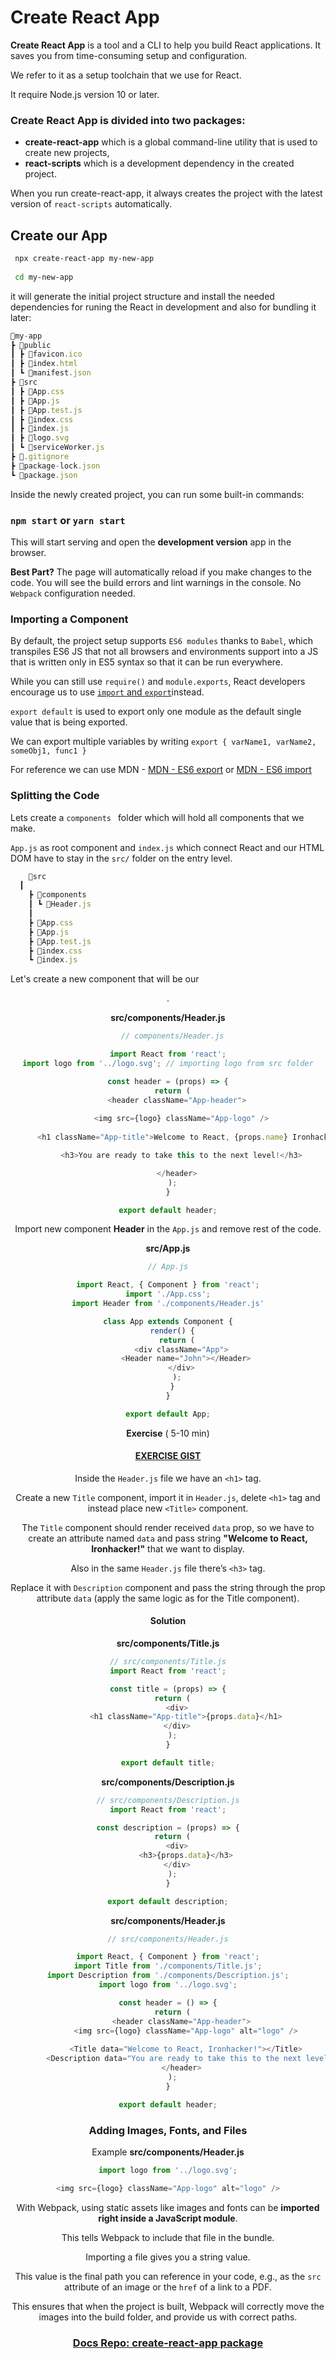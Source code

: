 # Create React App





**Create React App** is a tool and a CLI to help you build React applications. It saves you from time-consuming setup and configuration.

We refer to it as a setup toolchain that we use for React.

It require Node.js version 10 or later.





### Create React App is divided into two packages:

- **create-react-app** which is a global command-line utility that is used to create new projects,
- **react-scripts** which is a development dependency in the created project.





When you run create-react-app, it always creates the project with the latest version of `react-scripts` automatically.





## Create our App



```bash
 npx create-react-app my-new-app
 
 cd my-new-app
```





it will generate the initial project structure and install the needed dependencies for runing the React in development and also for bundling it later:

```js
📂my-app
┣ 📂public
┃ ┣ 📜favicon.ico
┃ ┣ 📜index.html
┃ ┗ 📜manifest.json
┣ 📂src
┃ ┣ 📜App.css
┃ ┣ 📜App.js
┃ ┣ 📜App.test.js
┃ ┣ 📜index.css
┃ ┣ 📜index.js
┃ ┣ 📜logo.svg
┃ ┗ 📜serviceWorker.js
┣ 📜.gitignore
┣ 📜package-lock.json
┗ 📜package.json
```





Inside the newly created project, you can run some built-in commands:

### **`npm start`** or **`yarn start`**





This will start serving  and open the **development version** app in the browser.



**Best Part?** The page will automatically reload if you make changes to the code. You will see the build errors and lint warnings in the console. No `Webpack` configuration needed.





### Importing a Component

By default, the project setup supports `ES6 modules` thanks to `Babel`, which transpiles ES6 JS that not all browsers and environments support into a JS that is written only in ES5 syntax so that it can be run everywhere.



While you can still use `require()` and `module.exports`, React developers encourage us to use [`import` and `export`](http://exploringjs.com/es6/ch_modules.html#sec_importing-exporting-details)instead.





`export default` is used to export only one module as the default single value that is being exported.



We can export multiple variables by writing `export { varName1, varName2, someObj1, func1 }`



For reference we can use MDN  -    [MDN - ES6 export](<https://developer.mozilla.org/en-US/docs/web/javascript/reference/statements/export>)      or   [MDN - ES6 import](<https://developer.mozilla.org/en-US/docs/Web/JavaScript/Reference/Statements/import#Syntax>)









### Splitting the Code



Lets create a `components ` folder which will hold all components that we make. 

`App.js` as root component and `index.js` which connect React and our HTML DOM have to stay in the `src/` folder on the entry level.



```js
	📂src
  ┃
	┣ 📂components
	┃ ┗ 📜Header.js
	┃
	┣ 📜App.css
	┣ 📜App.js
	┣ 📜App.test.js
	┣ 📜index.css
	┗ 📜index.js
```





Let's create a new component that will be our <header> .



**src/components/Header.js**

```js
  // components/Header.js

import React from 'react';
import logo from '../logo.svg'; // importing logo from src folder

const header = (props) => {
  return (
    <header className="App-header">
    
      <img src={logo} className="App-logo" />
    
      <h1 className="App-title">Welcome to React, {props.name} Ironhacker!</h1>

      <h3>You are ready to take this to the next level!</h3>

    </header>
  );
}

export default header;
```





Import new component **Header** in the `App.js` and remove rest of the code.



**src/App.js**

```js
// App.js

import React, { Component } from 'react';
import './App.css';
import Header from './components/Header.js'

class App extends Component {
  render() {
    return (
      <div className="App">
        <Header name="John"></Header>
      </div>
    );
  }
}

export default App;
```







**Exercise**  ( 5-10 min)

#### [EXERCISE GIST](<https://gist.github.com/ross-u/486f628ca631825a340cd2d118436bef>)



Inside the `Header.js` file we have an `<h1>` tag.

 Create a new `Title` component,  import it in `Header.js`, delete `<h1>` tag and instead place new `<Title>` component.

 The `Title` component should render received `data` prop, so we have to create an attribute named `data` and pass string **"Welcome to React, Ironhacker!"** that we want to display.



Also in the same `Header.js` file there’s `<h3>` tag. 

Replace it with `Description` component  and pass the string through the prop attribute `data` (apply the same logic as for the Title component).





#### Solution



**src/components/Title.js**

```js
// src/components/Title.js
import React from 'react';

const title = (props) => {
  return (
    <div>
    	<h1 className="App-title">{props.data}</h1>
    </div>
  );
}

export default title;
```



**src/components/Description.js**

```js
// src/components/Description.js
import React from 'react';

const description = (props) => {
  return (
    <div>
    	<h3>{props.data}</h3>
    </div>
  );
}

export default description;
```



**src/components/Header.js**

```js
// src/components/Header.js

import React, { Component } from 'react';
import Title from './components/Title.js';
import Description from './components/Description.js';
import logo from '../logo.svg';

const header = () => {
  return (
      <header className="App-header">
        <img src={logo} className="App-logo" alt="logo" />
    
        <Title data="Welcome to React, Ironhacker!"></Title>
        <Description data="You are ready to take this to the next level!"></Description>
      </header>
  );
}

export default header;
```









### Adding Images, Fonts, and Files



 Example 		**src/components/Header.js**

```js
import logo from '../logo.svg';

<img src={logo} className="App-logo" alt="logo" />
```



With Webpack, using static assets like images and fonts can be **imported right inside a JavaScript module**.



This tells Webpack to include that file in the bundle. 



Importing a file gives you a string value. 



This value is the final path you can reference in your code, e.g., as the `src` attribute of an image or the `href` of a link to a PDF.



This ensures that when the project is built, Webpack will correctly move the images into the build folder, and provide us with correct paths.







### [ Docs Repo: create-react-app package](<https://github.com/facebook/create-react-app>)